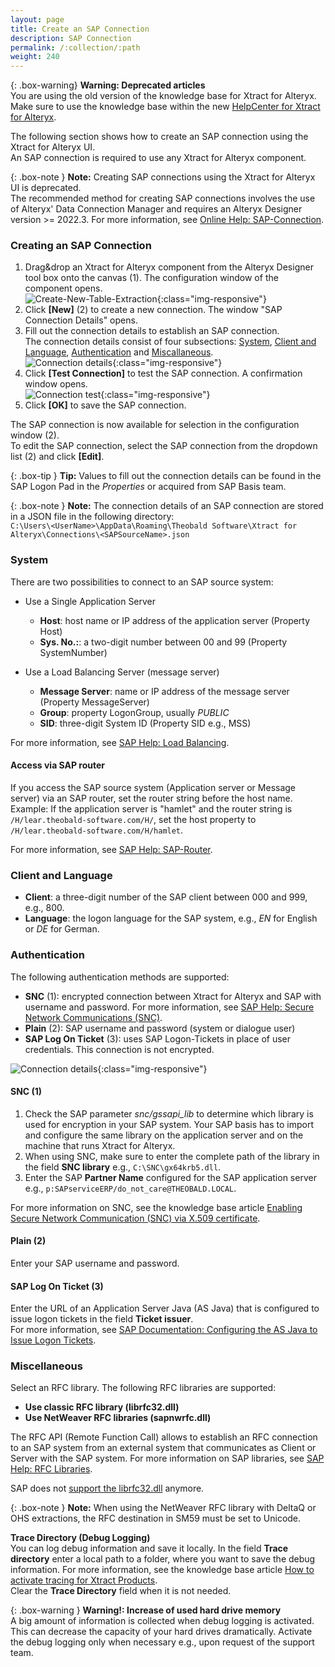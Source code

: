 ```yaml
---
layout: page
title: Create an SAP Connection 
description: SAP Connection
permalink: /:collection/:path
weight: 240
---
```


{: .box-warning}
**Warning: Deprecated articles** <br>
You are using the old version of the knowledge base for Xtract for Alteryx.<br>
Make sure to use the knowledge base within the new [HelpCenter for Xtract for Alteryx](https://helpcenter.theobald-software.com/xtract-for-alteryx/knowledge-base/).

The following section shows how to create an SAP connection using the Xtract for Alteryx UI.<br>
An SAP connection is required to use any Xtract for Alteryx component.

{: .box-note }
**Note:** Creating SAP connections using the Xtract for Alteryx UI is deprecated.<br>
The recommended method for creating SAP connections involves the use of Alteryx' Data Connection Manager and requires an Alteryx Designer version >= 2022.3.
For more information, see [Online Help: SAP-Connection](https://help.theobald-software.com/en/xtract-for-alteryx/sap-connection). 


### Creating an SAP Connection
1. Drag&drop an Xtract for Alteryx component from the Alteryx Designer tool box onto the canvas (1). The configuration window of the component opens. <br>
![Create-New-Table-Extraction](/img/contents/xfa/xfa_create_table_extraction_02.png){:class="img-responsive"}
2. Click **[New]** (2) to create a new connection. The window "SAP Connection Details" opens.
3. Fill out the connection details to establish an SAP connection. <br>
The connection details consist of four subsections: [System](#system), [Client and Language](#client-and-language), [Authentication](#authentication) and [Miscallaneous](#miscellaneous).<br>
![Connection details](/img/contents/xfa/xfa_connection-det.png){:class="img-responsive"}
4. Click **[Test Connection]** to test the SAP connection. A confirmation window opens.<br>
![Connection test](/img/contents/xfa/xfa_test-con.png){:class="img-responsive"}
5. Click **[OK]** to save the SAP connection.

The SAP connection is now available for selection in the configuration window (2).<br>
To edit the SAP connection, select the SAP connection from the dropdown list (2) and click **[Edit]**.

{: .box-tip }
**Tip:** Values to fill out the connection details can be found in the SAP Logon Pad in the *Properties* or acquired from SAP Basis team.

{: .box-note }
**Note:** The connection details of an SAP connection are stored in a JSON file in the following directory:<br>
`C:\Users\<UserName>\AppData\Roaming\Theobald Software\Xtract for Alteryx\Connections\<SAPSourceName>.json`

### System
There are two possibilities to connect to an SAP source system:
- Use a Single Application Server
	- **Host**:  host name or IP address of the application server (Property Host) 
	- **Sys. No.:**: a two-digit number between 00 and 99 (Property SystemNumber)

- Use a Load Balancing Server (message server)
	- **Message Server**: name or IP address of the message server (Property MessageServer) 
	- **Group**: property LogonGroup, usually *PUBLIC*
	- **SID**: three-digit System ID (Property SID e.g.,  MSS) 
	
For more information, see [SAP Help: Load Balancing](https://help.sap.com/saphelp_nwpi711/helpdata/en/c4/3a644c505211d189550000e829fbbd/content.htm?no_cache=true).

#### Access via SAP router

If you access the SAP source system (Application server or Message server) via an SAP router, set the router string before the host name. <br>
Example: If the application server is "hamlet" and the router string is ``/H/lear.theobald-software.com/H/``, set the host property to ``/H/lear.theobald-software.com/H/hamlet``.

For more information, see [SAP Help: SAP-Router](https://help.sap.com/viewer/6d9a59096c4b1014b507f15bed51571f/7.01.22/en-US/486b41efb74c07bee10000000a42189d.html).

### Client and Language
- **Client**: a three-digit number of the SAP client between 000 and 999, e.g., 800.
- **Language**: the logon language for the SAP system, e.g., *EN* for English or *DE* for German.

### Authentication
The following authentication methods are supported:
- **SNC** (1):  encrypted connection between Xtract for Alteryx and SAP with username and password. For more information, see [SAP Help: Secure Network Communications (SNC)](https://help.sap.com/viewer/6f3e0bea6c4b101484fcf5305b4d624b/7.01.22/en-US/e656f466e99a11d1a5b00000e835363f.html).
- **Plain** (2): SAP username and password (system or dialogue user)
- **SAP Log On Ticket** (3): uses SAP Logon-Tickets in place of user credentials. This connection is not encrypted.

![Connection details](/img/contents/xfa/xfa_connection-auth.png){:class="img-responsive"}

#### SNC (1)
1. Check the SAP parameter *snc/gssapi_lib* to determine which library is used for encryption in your SAP system.
Your SAP basis has to import and configure the same library on the application server and on the machine that runs Xtract for Alteryx.
2. When using SNC, make sure to enter the complete path of the library in the field **SNC library** e.g., ``C:\SNC\gx64krb5.dll``.
3. Enter the SAP **Partner Name** configured for the SAP application server e.g., ``p:SAPserviceERP/do_not_care@THEOBALD.LOCAL``.

For more information on SNC, see the knowledge base article [Enabling Secure Network Communication (SNC) via X.509 certificate](https://kb.theobald-software.com/sap/enable-snc-using-pse-file).

#### Plain (2)
Enter your SAP username and password.

#### SAP Log On Ticket (3)
Enter the URL of an Application Server Java (AS Java) that is configured to issue logon tickets in the field **Ticket issuer**. <br>
For more information, see [SAP Documentation: Configuring the AS Java to Issue Logon Tickets](https://help.sap.com/doc/saphelp_nw75/7.5.5/EN-US/4a/412251343f2ab1e10000000a42189c/frameset.htm).

### Miscellaneous

Select an RFC library. The following RFC libraries are supported:
- **Use classic RFC library (librfc32.dll)**
- **Use NetWeaver RFC libraries (sapnwrfc.dll)**

The RFC API (Remote Function Call) allows to establish an RFC connection to an SAP system from an external system that communicates as Client or Server with the SAP system. 
For more information on SAP libraries, see [SAP Help: RFC Libraries](https://help.sap.com/saphelp_nwpi71/helpdata/de/45/18e96cd26321a1e10000000a1553f6/frameset.htm). 

SAP does not [support the librfc32.dll](https://blogs.sap.com/2012/08/15/support-for-classic-rfc-library-ends-march-2016/) anymore. 

{: .box-note }
**Note:** When using the NetWeaver RFC library with DeltaQ or OHS extractions, the RFC destination in SM59 must be set to Unicode. 

**Trace Directory (Debug Logging)**<br>
You can log debug information and save it locally. In the field **Trace directory** enter a local path to a folder, where you want to save the debug information.
For more information, see the knowledge base article [How to activate tracing for Xtract Products](https://support.theobald-software.com/helpdesk/KB/View/14455-how-to-activate-tracing-for-xtract-products).<br>
Clear the **Trace Directory** field when it is not needed.

{: .box-warning }
**Warning!: Increase of used hard drive memory** <br>
A big amount of information is collected when debug logging is activated. This can decrease the capacity of your hard drives dramatically.
Activate the debug logging only when necessary e.g., upon request of the support team.
